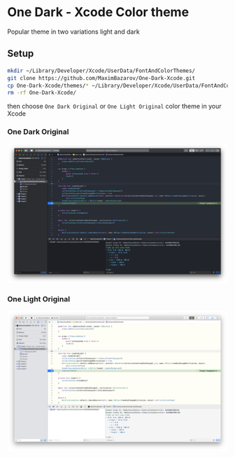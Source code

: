 # One Dark - Xcode Color theme

Popular theme in two variations light and dark

## Setup
```sh
mkdir ~/Library/Developer/Xcode/UserData/FontAndColorThemes/
git clone https://github.com/MaximBazarov/One-Dark-Xcode.git
cp One-Dark-Xcode/themes/* ~/Library/Developer/Xcode/UserData/FontAndColorThemes/
rm -rf One-Dark-Xcode/
```

then choose `One Dark Original` or `One Light Original` color theme in your Xcode

### One Dark Original

![Code Screenshot](ss/dark.png)

### One Light Original

![Code Screenshot](ss/light.png)
